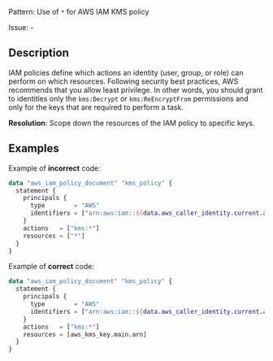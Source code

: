 Pattern: Use of `*` for AWS IAM KMS policy

Issue: -

## Description

IAM policies define which actions an identity (user, group, or role) can perform on which resources. Following security best practices, AWS recommends that you allow least privilege. In other words, you should grant to identities only the `kms:Decrypt` or `kms:ReEncryptFrom` permissions and only for the keys that are required to perform a task.

**Resolution**: Scope down the resources of the IAM policy to specific keys.

## Examples

Example of **incorrect** code:

```terraform
data "aws_iam_policy_document" "kms_policy" {
  statement {
    principals {
      type        = "AWS"
      identifiers = ["arn:aws:iam::${data.aws_caller_identity.current.account_id}:root"]
    }
    actions   = ["kms:*"]
    resources = ["*"]
  }
}
```

Example of **correct** code:

```terraform
data "aws_iam_policy_document" "kms_policy" {
  statement {
    principals {
      type        = "AWS"
      identifiers = ["arn:aws:iam::${data.aws_caller_identity.current.account_id}:root"]
    }
    actions   = ["kms:*"]
    resources = [aws_kms_key.main.arn]
  }
}
```